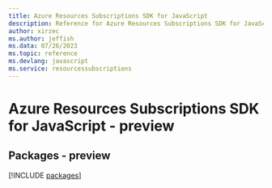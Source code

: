 ```yaml
---
title: Azure Resources Subscriptions SDK for JavaScript
description: Reference for Azure Resources Subscriptions SDK for JavaScript
author: xirzec
ms.author: jeffish
ms.data: 07/26/2023
ms.topic: reference
ms.devlang: javascript
ms.service: resourcessubscriptions
---
```

# Azure Resources Subscriptions SDK for JavaScript - preview
## Packages - preview
[!INCLUDE [packages](resources-subscriptions-index.md)]